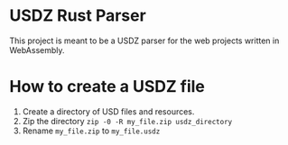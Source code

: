 # USDZ Rust Parser

This project is meant to be a USDZ parser for the web projects written in WebAssembly.

# How to create a USDZ file

1. Create a directory of USD files and resources.
2. Zip the directory `zip -0 -R my_file.zip usdz_directory`
3. Rename `my_file.zip` to `my_file.usdz`
